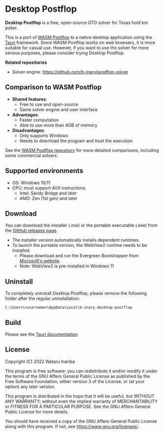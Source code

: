 # Desktop Postflop

**Desktop Postflop** is a free, open-source GTO solver for Texas hold'em poker.

This is a port of [WASM Postflop] to a native desktop application using the [Tauri] framework.
Since WASM Postflop works on web browsers, it is more suitable for casual use.
However, if you want to use the solver for more serious purposes, please consider trying Desktop Postflop.

[WASM Postflop]: https://github.com/b-inary/wasm-postflop
[Tauri]: https://tauri.app/

**Related repositories**
- Solver engine: https://github.com/b-inary/postflop-solver

## Comparison to WASM Postflop

- **Shared features**:
  - Free to use and open-source
  - Same solver engine and user interface
- **Advantages**:
  - Faster computation
  - Able to use more than 4GB of memory
- **Disadvantages**:
  - Only supports Windows
  - Needs to download the program and trust the execution

See the [WASM Postflop repository] for more detailed comparisons, including some commercial solvers.

[WASM Postflop repository]: https://github.com/b-inary/wasm-postflop#comparison

## Supported environments

- OS: Windows 10/11
- CPU: must support AVX instructions
  - Intel: Sandy Bridge and later
  - AMD: Zen (1st gen) and later

## Download

You can download the installer (.msi) or the portable executable (.exe) from the [GitHub releases page].

[GitHub releases page]: https://github.com/b-inary/desktop-postflop/releases

- The installer version automatically installs dependent runtimes.
- To launch the portable version, the WebView2 runtime needs to be installed.
  - Please download and run the Evergreen Bootstrapper from [Microsoft's website].
  - Note: WebView2 is pre-installed in Windows 11

[Microsoft's website]: https://developer.microsoft.com/en-us/microsoft-edge/webview2/#download-section

## Uninstall

To completely uninstall Desktop Postflop, please remove the following folder after the regular uninstallation:

```
C:\Users\<username>\AppData\Local\b-inary.desktop-postflop
```

## Build

Please see the [Tauri documentation].

[Tauri documentation]: https://tauri.app/v1/guides/getting-started/prerequisites

## License

Copyright (C) 2022 Wataru Inariba

This program is free software: you can redistribute it and/or modify it under the terms of the GNU Affero General Public License as published by the Free Software Foundation, either version 3 of the License, or (at your option) any later version.

This program is distributed in the hope that it will be useful, but WITHOUT ANY WARRANTY; without even the implied warranty of MERCHANTABILITY or FITNESS FOR A PARTICULAR PURPOSE.  See the GNU Affero General Public License for more details.

You should have received a copy of the GNU Affero General Public License along with this program.  If not, see <https://www.gnu.org/licenses/>.
